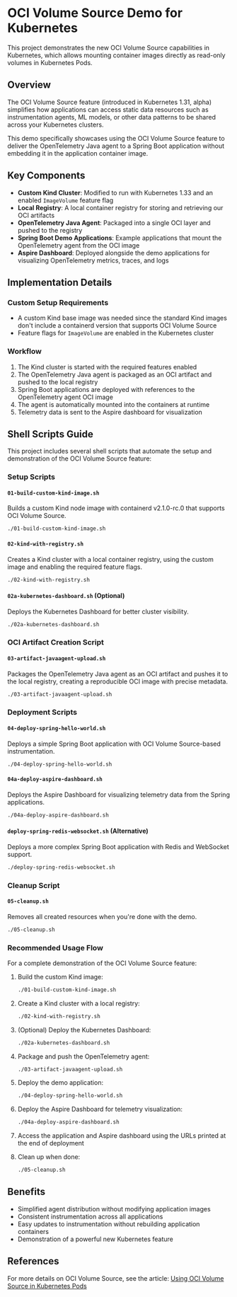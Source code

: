 # OCI Volume Source Demo for Kubernetes

This project demonstrates the new OCI Volume Source capabilities in Kubernetes, which allows mounting container images directly as read-only volumes in Kubernetes Pods.

## Overview

The OCI Volume Source feature (introduced in Kubernetes 1.31, alpha) simplifies how applications can access static data resources such as instrumentation agents, ML models, or other data patterns to be shared across your Kubernetes clusters.

This demo specifically showcases using the OCI Volume Source feature to deliver the OpenTelemetry Java agent to a Spring Boot application without embedding it in the application container image.

## Key Components

- **Custom Kind Cluster**: Modified to run with Kubernetes 1.33 and an enabled `ImageVolume` feature flag
- **Local Registry**: A local container registry for storing and retrieving our OCI artifacts
- **OpenTelemetry Java Agent**: Packaged into a single OCI layer and pushed to the registry
- **Spring Boot Demo Applications**: Example applications that mount the OpenTelemetry agent from the OCI image
- **Aspire Dashboard**: Deployed alongside the demo applications for visualizing OpenTelemetry metrics, traces, and logs

## Implementation Details

### Custom Setup Requirements

- A custom Kind base image was needed since the standard Kind images don't include a containerd version that supports OCI Volume Source
- Feature flags for `ImageVolume` are enabled in the Kubernetes cluster

### Workflow

1. The Kind cluster is started with the required features enabled
2. The OpenTelemetry Java agent is packaged as an OCI artifact and pushed to the local registry
3. Spring Boot applications are deployed with references to the OpenTelemetry agent OCI image
4. The agent is automatically mounted into the containers at runtime
5. Telemetry data is sent to the Aspire dashboard for visualization

## Shell Scripts Guide

This project includes several shell scripts that automate the setup and demonstration of the OCI Volume Source feature:

### Setup Scripts

#### `01-build-custom-kind-image.sh`

Builds a custom Kind node image with containerd v2.1.0-rc.0 that supports OCI Volume Source.

```bash
./01-build-custom-kind-image.sh
```

#### `02-kind-with-registry.sh`

Creates a Kind cluster with a local container registry, using the custom image and enabling the required feature flags.

```bash
./02-kind-with-registry.sh
```

#### `02a-kubernetes-dashboard.sh` (Optional)

Deploys the Kubernetes Dashboard for better cluster visibility.

```bash
./02a-kubernetes-dashboard.sh
```

### OCI Artifact Creation Script

#### `03-artifact-javaagent-upload.sh`

Packages the OpenTelemetry Java agent as an OCI artifact and pushes it to the local registry, creating a reproducible OCI image with precise metadata.

```bash
./03-artifact-javaagent-upload.sh
```

### Deployment Scripts

#### `04-deploy-spring-hello-world.sh`

Deploys a simple Spring Boot application with OCI Volume Source-based instrumentation.

```bash
./04-deploy-spring-hello-world.sh
```

#### `04a-deploy-aspire-dashboard.sh`

Deploys the Aspire Dashboard for visualizing telemetry data from the Spring applications.

```bash
./04a-deploy-aspire-dashboard.sh
```

#### `deploy-spring-redis-websocket.sh` (Alternative)

Deploys a more complex Spring Boot application with Redis and WebSocket support.

```bash
./deploy-spring-redis-websocket.sh
```

### Cleanup Script

#### `05-cleanup.sh`

Removes all created resources when you're done with the demo.

```bash
./05-cleanup.sh
```

### Recommended Usage Flow

For a complete demonstration of the OCI Volume Source feature:

1. Build the custom Kind image:
   ```bash
   ./01-build-custom-kind-image.sh
   ```

2. Create a Kind cluster with a local registry:
   ```bash
   ./02-kind-with-registry.sh
   ```

3. (Optional) Deploy the Kubernetes Dashboard:
   ```bash
   ./02a-kubernetes-dashboard.sh
   ```

4. Package and push the OpenTelemetry agent:
   ```bash
   ./03-artifact-javaagent-upload.sh
   ```

5. Deploy the demo application:
   ```bash
   ./04-deploy-spring-hello-world.sh
   ```

6. Deploy the Aspire Dashboard for telemetry visualization:
   ```bash
   ./04a-deploy-aspire-dashboard.sh
   ```

7. Access the application and Aspire dashboard using the URLs printed at the end of deployment

8. Clean up when done:
   ```bash
   ./05-cleanup.sh
   ```

## Benefits

- Simplified agent distribution without modifying application images
- Consistent instrumentation across all applications
- Easy updates to instrumentation without rebuilding application containers
- Demonstration of a powerful new Kubernetes feature

## References

For more details on OCI Volume Source, see the article:
[Using OCI Volume Source in Kubernetes Pods](https://sestegra.medium.com/using-oci-volume-source-in-kubernetes-pods-06d62fb72086)